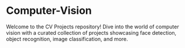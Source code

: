 # Computer-Vision
Welcome to the CV Projects repository! Dive into the world of computer vision with a curated collection of projects showcasing face detection, object recognition, image classification, and more.

